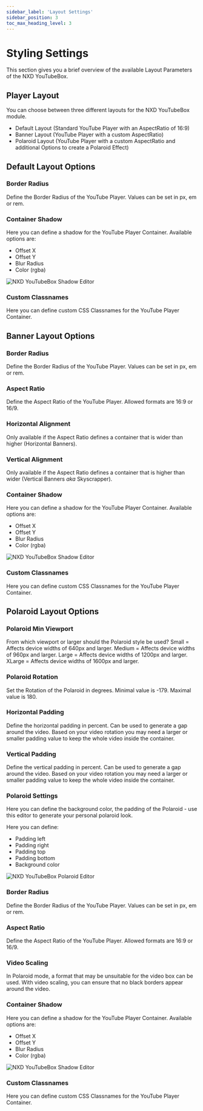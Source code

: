 ```yaml
---
sidebar_label: 'Layout Settings'
sidebar_position: 3
toc_max_heading_level: 3
---
```


# Styling Settings

This section gives you a brief overview of the available Layout Parameters of the NXD YouTubeBox.

## Player Layout

You can choose between three different layouts for the NXD YouTubeBox module.

- Default Layout (Standard YouTube Player with an AspectRatio of 16:9)
- Banner Layout (YouTube Player with a custom AspectRatio)
- Polaroid Layout (YouTube Player with a custom AspectRatio and additional Options to create a Polaroid Effect)

## Default Layout Options

### Border Radius

Define the Border Radius of the YouTube Player. Values can be set in px, em or rem.

### Container Shadow

Here you can define a shadow for the YouTube Player Container. Available options are:

- Offset X
- Offset Y
- Blur Radius
- Color (rgba)

<img src="/img/nxd_youtubebox/nxd-ytb-shadow-editor-detail.png" alt="NXD YouTubeBox Shadow Editor" class="bordered" />

### Custom Classnames

Here you can define custom CSS Classnames for the YouTube Player Container.

## Banner Layout Options

### Border Radius

Define the Border Radius of the YouTube Player. Values can be set in px, em or rem.

### Aspect Ratio

Define the Aspect Ratio of the YouTube Player. Allowed formats are 16:9 or 16/9.

### Horizontal Alignment

Only available if the Aspect Ratio defines a container that is wider than higher (Horizontal Banners).

### Vertical Alignment

Only available if the Aspect Ratio defines a container that is higher than wider (Vertical Banners _aka_ Skyscrapper).

### Container Shadow

Here you can define a shadow for the YouTube Player Container. Available options are:

- Offset X
- Offset Y
- Blur Radius
- Color (rgba)

<img src="/img/nxd_youtubebox/nxd-ytb-shadow-editor-detail.png" alt="NXD YouTubeBox Shadow Editor" class="bordered" />

### Custom Classnames

Here you can define custom CSS Classnames for the YouTube Player Container.

## Polaroid Layout Options

### Polaroid Min Viewport

From which viewport or larger should the Polaroid style be used? Small = Affects device widths of 640px and larger.
Medium = Affects device widths of 960px and larger. Large = Affects device widths of 1200px and larger. XLarge = Affects
device widths of 1600px and larger.

### Polaroid Rotation

Set the Rotation of the Polaroid in degrees. Minimal value is -179. Maximal value is 180.

### Horizontal Padding

Define the horizontal padding in percent. Can be used to generate a gap around the video. Based on your video rotation
you may need a larger or smaller padding value to keep the whole video inside the container.

### Vertical Padding

Define the vertical padding in percent. Can be used to generate a gap around the video. Based on your video rotation
you may need a larger or smaller padding value to keep the whole video inside the container.

### Polaroid Settings

Here you can define the background color, the padding of the Polaroid - use this editor to generate your personal
polaroid look.

Here you can define:

- Padding left
- Padding right
- Padding top
- Padding bottom
- Background color

<img src="/img/nxd_youtubebox/nxd-ytb-polaroid-settings.png" alt="NXD YouTubeBox Polaroid Editor" class="bordered" />

### Border Radius

Define the Border Radius of the YouTube Player. Values can be set in px, em or rem.

### Aspect Ratio

Define the Aspect Ratio of the YouTube Player. Allowed formats are 16:9 or 16/9.

### Video Scaling

In Polaroid mode, a format that may be unsuitable for the video box can be used. With video scaling, you can ensure that
no black borders appear around the video. 

### Container Shadow

Here you can define a shadow for the YouTube Player Container. Available options are:

- Offset X
- Offset Y
- Blur Radius
- Color (rgba)

<img src="/img/nxd_youtubebox/nxd-ytb-shadow-editor-detail.png" alt="NXD YouTubeBox Shadow Editor" class="bordered" />

### Custom Classnames

Here you can define custom CSS Classnames for the YouTube Player Container.